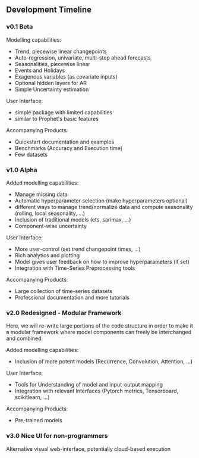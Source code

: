 ## Development Timeline
### v0.1 Beta
Modelling capabilities:
* Trend, piecewise linear changepoints
* Auto-regression, univariate, multi-step ahead forecasts
* Seasonalities, piecewise linear
* Events and Holidays
* Exagenous variables (as covariate inputs)
* Optional hidden layers for AR
* Simple Uncertainty estimation

User Interface:
* simple package with limited capabilities
* similar to Prophet's basic features

Accompanying Products:
* Quickstart documentation and examples
* Benchmarks (Accuracy and Execution time)
* Few datasets

### v1.0 Alpha
Added modelling capabilities:
* Manage missing data
* Automatic hyperparameter selection (make hyperparameters optional)
* different ways to manage trend/normalize data and compute seasonality (rolling, local seasonality, ...)
* Inclusion of traditional models (ets, sarimax, ...)
* Component-wise uncertainty

User Interface:
* More user-control (set trend changepoint times, ...)
* Rich analytics and plotting 
* Model gives user feedback on how to improve hyperparameters (if set)
* Integration with Time-Series Preprocessing tools

Accompanying Products:
* Large collection of time-series datasets
* Professional documentation and more tutorials

### v2.0 Redesigned - Modular Framework
Here, we will re-write large portions of the code structure in order to make it a modular framework where model components can freely be interchanged and combined. 

Added modelling capabilities:
* Inclusion of more potent models (Recurrence, Convolution, Attention, ...)

User Interface:
* Tools for Understanding of model and input-output mapping
* Integration with relevant Interfaces (Pytorch metrics, Tensorboard, scikitlearn, ...)

Accompanying Products:
* Pre-trained models

### v3.0 Nice UI for non-programmers
Alternative visual web-interface, potentially cloud-based execution
